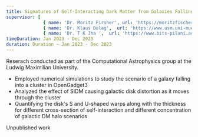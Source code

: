 ```yaml
---
title: Signatures of Self-Interacting Dark Matter from Galaxies Falling into Galaxy Clusters
supervisor: [
              { name: 'Dr. Moritz Firsher', url: 'https://moritzfischer.world' },
              { name: 'Dr. Klaus Dolag',  url: 'https://www.usm.uni-muenchen.de/~dolag/' } ,
              { name: 'Dr. T K Jha ',  url: 'https://www.bits-pilani.ac.in/goa/tarun-kumar-jha/' } ]
timeDuration: Jan 2023 - Dec 2023
duration: Duration ~ Jan 2023 - Dec 2023
---
```


Reserach conducted as part of the Computational Astrophysics group at the Ludwig Maximilian University.

- Employed numerical simulations to study the scenario of a galaxy falling into a cluster in OpenGadget3
- Analyzed the effect of SIDM causing galactic disk distortion as it moves through the cluster
- Quantifying the disk's S and U-shaped warps along with the thickness for different cross-section of self-interaction and different concentration of galactic DM halo scenarios

Unpublished work
